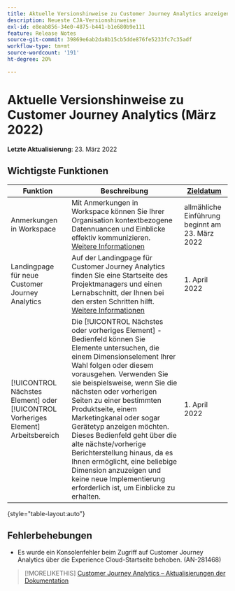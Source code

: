 ```yaml
---
title: Aktuelle Versionshinweise zu Customer Journey Analytics anzeigen
description: Neueste CJA-Versionshinweise
exl-id: e8eab856-34e0-4875-b441-b1e680b9e111
feature: Release Notes
source-git-commit: 39869e6ab2da8b15cb5dde876fe5233fc7c35adf
workflow-type: tm+mt
source-wordcount: '191'
ht-degree: 20%

---
```


# Aktuelle Versionshinweise zu Customer Journey Analytics (März 2022)

**Letzte Aktualisierung**: 23. März 2022

## Wichtigste Funktionen

| Funktion | Beschreibung | [Zieldatum](/help/release-notes/releases.md) |
| ----------- | ---------- | ----- |
| Anmerkungen in Workspace | Mit Anmerkungen in Workspace können Sie Ihrer Organisation kontextbezogene Datennuancen und Einblicke effektiv kommunizieren. [Weitere Informationen](/help/components/annotations/overview.md) | allmähliche Einführung beginnt am 23. März 2022 |
| Landingpage für neue Customer Journey Analytics | Auf der Landingpage für Customer Journey Analytics finden Sie eine Startseite des Projektmanagers und einen Lernabschnitt, der Ihnen bei den ersten Schritten hilft. [Weitere Informationen](/help/getting-started/landing.md) | 1. April 2022 |
| [!UICONTROL Nächstes Element] oder [!UICONTROL Vorheriges Element] Arbeitsbereich | Die [!UICONTROL Nächstes oder vorheriges Element] -Bedienfeld können Sie Elemente untersuchen, die einem Dimensionselement Ihrer Wahl folgen oder diesem vorausgehen. Verwenden Sie sie beispielsweise, wenn Sie die nächsten oder vorherigen Seiten zu einer bestimmten Produktseite, einem Marketingkanal oder sogar Gerätetyp anzeigen möchten. Dieses Bedienfeld geht über die alte nächste/vorherige Berichterstellung hinaus, da es Ihnen ermöglicht, eine beliebige Dimension anzuzeigen und keine neue Implementierung erforderlich ist, um Einblicke zu erhalten. | 1. April 2022 |

{style=&quot;table-layout:auto&quot;}

## Fehlerbehebungen

* Es wurde ein Konsolenfehler beim Zugriff auf Customer Journey Analytics über die Experience Cloud-Startseite behoben. (AN-281468)

>[!MORELIKETHIS]
>[Customer Journey Analytics – Aktualisierungen der Dokumentation](/help/release-notes/doc-changes.md)
